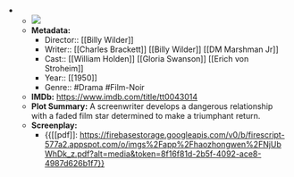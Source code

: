 - 
    - ![](https://m.media-amazon.com/images/M/MV5BMTU0NTkyNzYwMF5BMl5BanBnXkFtZTgwMDU0NDk5MTI@._V1_SX300.jpg)  
    - **Metadata:**
        - Director:: [[Billy Wilder]]
        - Writer:: [[Charles Brackett]] [[Billy Wilder]] [[DM Marshman Jr]]
        - Cast:: [[William Holden]] [[Gloria Swanson]] [[Erich von Stroheim]]
        - Year:: [[1950]]
        - Genre:: #Drama #Film-Noir
    - **IMDb:** https://www.imdb.com/title/tt0043014
    - **Plot Summary:** A screenwriter develops a dangerous relationship with a faded film star determined to make a triumphant return.
    - **Screenplay:**
        - {{[[pdf]]: https://firebasestorage.googleapis.com/v0/b/firescript-577a2.appspot.com/o/imgs%2Fapp%2Fhaozhongwen%2FNjUbWhDk_z.pdf?alt=media&token=8f16f81d-2b5f-4092-ace8-4987d626b1f7}}
